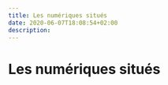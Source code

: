 ```yaml
---
title: Les numériques situés
date: 2020-06-07T18:08:54+02:00
description: 
---
```


# Les numériques situés
